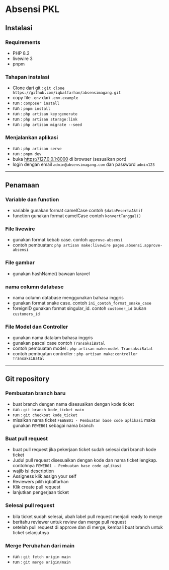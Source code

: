 # Absensi PKL

## Instalasi

### Requirements

-   PHP 8.2
-   livewire 3
-   pnpm

### Tahapan instalasi

-   Clone dari git : `git clone https://github.com/iqbalfarhan/absensimagang.git`
-   copy file `.env` dari `.env.example`
-   run : `composer install`
-   run : `pnpm install`
-   run : `php artisan key:generate`
-   run : `php artisan storage:link`
-   run : `php artisan migrate --seed`

### Menjalankan aplikasi

-   run : `php artisan serve`
-   run : `pnpm dev`
-   buka https://127.0.0.1:8000 di browser (sesuaikan port)
-   login dengan email `admin@absensimagang.com` dan password `admin123`

---

## Penamaan

### Variable dan function

-   variable gunakan format camelCase contoh `$dataPesertaAktif`
-   function gunakan format camelCase contoh `konvertTanggal()`

### File livewire

-   gunakan format kebab case. contoh `approve-absensi`
-   contoh pembuatan: `php artisan make:livewire pages.absensi.approve-absensi`

### File gambar

-   gunakan hashName() bawaan laravel

### nama column database

-   nama column database menggunakan bahasa inggris
-   gunakan format snake case. contoh `ini_contoh_format_snake_case`
-   foreignID gunakan format singular_id. contoh `customer_id` bukan `customers_id`

### File Model dan Controller

-   gunakan nama datalam bahasa inggris
-   gunakan pascal case contoh `TransaksiBatal`
-   contoh pembuatan model : `php artisan make:model TransaksiBatal`
-   contoh pembuatan controller : `php artisan make:controller TransaksiBatal`

---

## Git repository

### Pembuatan branch baru

-   buat branch dengan nama disesuaikan dengan kode ticket
-   run : `git branch kode_ticket main`
-   run : `git checkout kode_ticket`
-   misalkan nama ticket `FEWEB01 - Pembuatan base code aplikasi` maka gunakan `FEWEB01` sebagai nama branch

### Buat pull request

-   buat pull request jika pekerjaan ticket sudah selesai dari branch kode ticket
-   Judul pull request disesuaikan dengan kode dan nama ticket lengkap. contohnya `FEWEB01 - Pembuatan base code aplikasi`
-   wajib isi description
-   Assigness klik assign your self
-   Reviewers pilih iqbalfarhan
-   Klik create pull request
-   lanjutkan pengerjaan ticket

### Selesai pull request

-   bila ticket sudah selesai, ubah label pull request menjadi ready to merge
-   beritahu reviewer untuk review dan merge pull request
-   setelah pull request di approve dan di merge, kembali buat branch untuk ticket selanjutnya

### Merge Perubahan dari main

-   run : `git fetch origin main`
-   run : `git merge origin/main`
